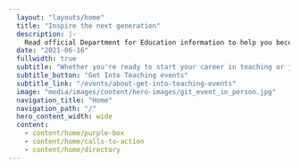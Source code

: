 ```yaml
---
  layout: "layouts/home"
  title: "Inspire the next generation"
  description: |-
    Read official Department for Education information to help you become a teacher. Learn about funding, teacher training, and steps to become a teacher. 
  date: "2021-06-16"
  fullwidth: true
  subtitle: "Whether you're ready to start your career in teaching or just curious, we can answer your questions at a Get Into Teaching event."
  subtitle_button: "Get Into Teaching events"
  subtitle_link: "/events/about-get-into-teaching-events"
  image: "media/images/content/hero-images/git_event_in_person.jpg"
  navigation_title: "Home"
  navigation_path: "/"
  hero_content_width: wide
  content:
    - content/home/purple-box
    - content/home/calls-to-action
    - content/home/directory
---
```

